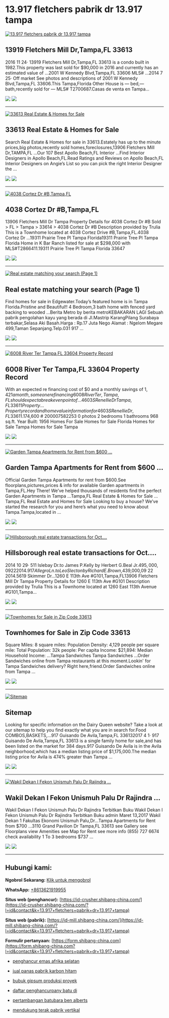 # 13.917 fletchers pabrik dr 13.917 tampa

<a href="https://swt.shibang-china.com/?l=id&img&k=13.917+fletchers+pabrik+dr+13.917+tampa" target="_blank">![13.917 fletchers pabrik dr 13.917 tampa](http://static.shibang-china.com/all-800x300/678.jpg)</a>

## 13919 Fletchers Mill Dr,Tampa,FL 33613
2016 11 24· 13919 Fletchers Mill Dr,Tampa,FL 33613 is a condo built in 1982.This property was last sold for $90,000 in 2016 and currently has an estimated value of …2001 W Kennedy Blvd,Tampa,FL 33606 MLS# …2014 7 25· Off market See photos and descriptions of 2001 W Kennedy Blvd,Tampa,FL 33606.This Tampa,Florida Other House is — bed,— bath,recently sold for — MLS# T2700687.Casas de venta en Tampa…


<a href="https://whatsapp.shibangsoft.com/WhatsApp.php" target="_blank" title="WhatsApp">![](http://static.shibang-china.com/icon/whatsapp.png)</a> <a href="https://swt.shibang-china.com/?l=id&icon&k=13.917+fletchers+pabrik+dr+13.917+tampa" target="_blank">![](http://static.shibang-china.com/icon/chat-id.png)</a>

---

<a href="https://swt.shibang-china.com/?l=id&img&k=13.917+fletchers+pabrik+dr+13.917+tampa" target="_blank">![33613 Real Estate & Homes for Sale](http://static.shibang-china.com/all-800x300/1193.jpg)</a>

## 33613 Real Estate & Homes for Sale
Search Real Estate & Homes for sale in 33613.Estately has up to the minute prices,big photos,recently sold homes,foreclosures,13906 Fletchers Mill Dr,TAMPA,FL …Our 107 Best Apollo Beach,FL Interior …Find Interior Designers in Apollo Beach,FL.Read Ratings and Reviews on Apollo Beach,FL Interior Designers on Angie’s List so you can pick the right Interior Designer the …


<a href="https://whatsapp.shibangsoft.com/WhatsApp.php" target="_blank" title="WhatsApp">![](http://static.shibang-china.com/icon/whatsapp.png)</a> <a href="https://swt.shibang-china.com/?l=id&icon&k=13.917+fletchers+pabrik+dr+13.917+tampa" target="_blank">![](http://static.shibang-china.com/icon/chat-id.png)</a>

---

<a href="https://swt.shibang-china.com/?l=id&img&k=13.917+fletchers+pabrik+dr+13.917+tampa" target="_blank">![4038 Cortez Dr #B,Tampa,FL](http://static.shibang-china.com/all-800x300/1253.jpg)</a>

## 4038 Cortez Dr #B,Tampa,FL
13906 Fletchers Mill Dr Tampa Property Details for 4038 Cortez Dr #B Sold > FL > Tampa > 33614 > 4038 Cortez Dr #B Description provided by Trulia This is a Townhome located at 4038 Cortez Drive #B,Tampa,FL.4038 Cortez Dr …19311 Prairie Tree Pl Tampa Florida19311 Prairie Tree Pl Tampa Florida Home in K Bar Ranch listed for sale at $298,000 with MLS#T2866411.19311 Prairie Tree Pl Tampa Florida 33647


<a href="https://whatsapp.shibangsoft.com/WhatsApp.php" target="_blank" title="WhatsApp">![](http://static.shibang-china.com/icon/whatsapp.png)</a> <a href="https://swt.shibang-china.com/?l=id&icon&k=13.917+fletchers+pabrik+dr+13.917+tampa" target="_blank">![](http://static.shibang-china.com/icon/chat-id.png)</a>

---

<a href="https://swt.shibang-china.com/?l=id&img&k=13.917+fletchers+pabrik+dr+13.917+tampa" target="_blank">![Real estate matching your search (Page 1)](http://static.shibang-china.com/all-800x300/378.jpg)</a>

## Real estate matching your search (Page 1)
Find homes for sale in Edgewater.Today’s featured home is in Tampa Florida.Pristine and Beautiful!! 4 Bedroom,3 bath home with fenced yard backing to wooded …Berita Metro by berita metroKEBAKARAN LAGI Sebuah pabrik pengolahan kayu yang berada di Jl.Mastrip KarangPilang Surabaya terbakar,Selasa Aki Basah.Harga : Rp.17 Juta Nego Alamat : Ngelom Megare 499,Taman Sepanjang.Telp.031 917 …


<a href="https://whatsapp.shibangsoft.com/WhatsApp.php" target="_blank" title="WhatsApp">![](http://static.shibang-china.com/icon/whatsapp.png)</a> <a href="https://swt.shibang-china.com/?l=id&icon&k=13.917+fletchers+pabrik+dr+13.917+tampa" target="_blank">![](http://static.shibang-china.com/icon/chat-id.png)</a>

---

<a href="https://swt.shibang-china.com/?l=id&img&k=13.917+fletchers+pabrik+dr+13.917+tampa" target="_blank">![6008 River Ter Tampa,FL 33604 Property Record](http://static.shibang-china.com/all-800x300/1153.jpg)</a>

## 6008 River Ter Tampa,FL 33604 Property Record
With an expected re financing cost of $0 and a monthly savings of $1,421 a month,someone re financing 6008 River Ter,Tampa,FL should expect a break even point of …4603 S Renellie Dr Tampa,FL 33611 Property …Property record and home value information for 4603 S Renellie Dr,FL 33611.$174,600 # 200007582253 0 photos 2 bedrooms 1 bathrooms 968 sq.ft. Year Built: 1956 Homes For Sale Homes for Sale Florida Homes for Sale Tampa Homes for Sale Tampa


<a href="https://whatsapp.shibangsoft.com/WhatsApp.php" target="_blank" title="WhatsApp">![](http://static.shibang-china.com/icon/whatsapp.png)</a> <a href="https://swt.shibang-china.com/?l=id&icon&k=13.917+fletchers+pabrik+dr+13.917+tampa" target="_blank">![](http://static.shibang-china.com/icon/chat-id.png)</a>

---

<a href="https://swt.shibang-china.com/?l=id&img&k=13.917+fletchers+pabrik+dr+13.917+tampa" target="_blank">![Garden Tampa Apartments for Rent from $600 …](http://static.shibang-china.com/all-800x300/77.jpg)</a>

## Garden Tampa Apartments for Rent from $600 …
Official Garden Tampa Apartments for rent from $600.See floorplans,pictures,prices & info for available Garden apartments in Tampa,FL.Hey There! We’ve helped thousands of residents find the perfect Garden Apartments in Tampa …Tampa,FL Real Estate & Homes for Sale …Tampa,FL Real Estate and Homes for Sale Looking to buy a house? We’ve started the research for you and here’s what you need to know about Tampa.Tampa,located in …


<a href="https://whatsapp.shibangsoft.com/WhatsApp.php" target="_blank" title="WhatsApp">![](http://static.shibang-china.com/icon/whatsapp.png)</a> <a href="https://swt.shibang-china.com/?l=id&icon&k=13.917+fletchers+pabrik+dr+13.917+tampa" target="_blank">![](http://static.shibang-china.com/icon/chat-id.png)</a>

---

<a href="https://swt.shibang-china.com/?l=id&img&k=13.917+fletchers+pabrik+dr+13.917+tampa" target="_blank">![Hillsborough real estate transactions for Oct.…](http://static.shibang-china.com/all-800x300/1092.jpg)</a>

## Hillsborough real estate transactions for Oct.…
2014 10 29· 511 Islebay Dr.to James P.Kelly by Herbert G.Beal Jr.$495,000,09 22 2014.917 Allegro Ln.to Leo Slecton by Richard E.Brown,$439,000,09 22 2014.5619 Skimmer Dr…1260 E 113th Ave #G101,Tampa,FL13906 Fletchers Mill Dr Tampa Property Details for 1260 E 113th Ave #G101 Description provided by Trulia This is a Townhome located at 1260 East 113th Avenue #G101,Tampa…


<a href="https://whatsapp.shibangsoft.com/WhatsApp.php" target="_blank" title="WhatsApp">![](http://static.shibang-china.com/icon/whatsapp.png)</a> <a href="https://swt.shibang-china.com/?l=id&icon&k=13.917+fletchers+pabrik+dr+13.917+tampa" target="_blank">![](http://static.shibang-china.com/icon/chat-id.png)</a>

---

<a href="https://swt.shibang-china.com/?l=id&img&k=13.917+fletchers+pabrik+dr+13.917+tampa" target="_blank">![Townhomes for Sale in Zip Code 33613](http://static.shibang-china.com/all-800x300/805.jpg)</a>

## Townhomes for Sale in Zip Code 33613
Square Miles: 8 square miles: Population Density: 4,129 people per square mile: Total Population: 32k people: Per capita Income: $21,894: Median Household Income: …Tampa Sandwiches Tampa Sandwiches …Order Sandwiches online from Tampa restaurants at this moment.Lookin' for Tampa Sandwiches delivery? Right here,friend.Order Sandwiches online from Tampa …


<a href="https://whatsapp.shibangsoft.com/WhatsApp.php" target="_blank" title="WhatsApp">![](http://static.shibang-china.com/icon/whatsapp.png)</a> <a href="https://swt.shibang-china.com/?l=id&icon&k=13.917+fletchers+pabrik+dr+13.917+tampa" target="_blank">![](http://static.shibang-china.com/icon/chat-id.png)</a>

---

<a href="https://swt.shibang-china.com/?l=id&img&k=13.917+fletchers+pabrik+dr+13.917+tampa" target="_blank">![Sitemap](http://static.shibang-china.com/all-800x300/897.jpg)</a>

## Sitemap
Looking for specific information on the Dairy Queen website? Take a look at our sitemap to help you find exactly what you are in search for.Food COMBOS,BASKETS,…917 Guisando De Avila,Tampa,FL 336132017 4 1· 917 Guisando De Avila,Tampa,FL 33613 is a single family home for sale,and has been listed on the market for 384 days.917 Guisando De Avila is in the Avila neighborhood,which has a median listing price of $1,175,000.The median listing price for Avila is 474% greater than Tampa …


<a href="https://whatsapp.shibangsoft.com/WhatsApp.php" target="_blank" title="WhatsApp">![](http://static.shibang-china.com/icon/whatsapp.png)</a> <a href="https://swt.shibang-china.com/?l=id&icon&k=13.917+fletchers+pabrik+dr+13.917+tampa" target="_blank">![](http://static.shibang-china.com/icon/chat-id.png)</a>

---

<a href="https://swt.shibang-china.com/?l=id&img&k=13.917+fletchers+pabrik+dr+13.917+tampa" target="_blank">![Wakil Dekan I Fekon Unismuh Palu Dr Rajindra …](http://static.shibang-china.com/all-800x300/1330.jpg)</a>

## Wakil Dekan I Fekon Unismuh Palu Dr Rajindra …
Wakil Dekan I Fekon Unismuh Palu Dr Rajindra Terbitkan Buku Wakil Dekan I Fekon Unismuh Palu Dr Rajindra Terbitkan Buku admin Maret 13,2017 Wakil Dekan 1 Fakultas Ekonomi Unismuh Palu,Dr…Tampa Apartments for Rent from $700 …3110 Grand Pavilion Dr Tampa,FL 33613 see Gallery see Floorplans view Amenities see Map for Rent see more info (855) 727 6674 check availability 1 To 3 bedrooms $737 …


<a href="https://whatsapp.shibangsoft.com/WhatsApp.php" target="_blank" title="WhatsApp">![](http://static.shibang-china.com/icon/whatsapp.png)</a> <a href="https://swt.shibang-china.com/?l=id&icon&k=13.917+fletchers+pabrik+dr+13.917+tampa" target="_blank">![](http://static.shibang-china.com/icon/chat-id.png)</a>

---
## Hubungi kami:

**Ngobrol Sekarang:** [Klik untuk mengobrol](https://swt.shibang-china.com?l=id&contact&k=13.917+fletchers+pabrik+dr+13.917+tampa)

**WhatsApp:**  [+8613621919955](https://whatsapp.shibangsoft.com/WhatsApp.php)

**Situs web (penghancur):** [https://id-crusher.shibang-china.com/](https://id-crusher.shibang-china.com/?l=id&contact&k=13.917+fletchers+pabrik+dr+13.917+tampa)

**Situs web (pabrik):** [https://id-mill.shibang-china.com/](https://id-mill.shibang-china.com/?l=id&contact&k=13.917+fletchers+pabrik+dr+13.917+tampa)

**Formulir pertanyaan:** [https://form.shibang-china.com](https://form.shibang-china.com?l=id&contact&k=13.917+fletchers+pabrik+dr+13.917+tampa)

* [penghancur emas afrika selatan](../33/penghancur%20emas%20afrika%20selatan.md)

* [jual panas pabrik karbon hitam](../36/jual%20panas%20pabrik%20karbon%20hitam.md)

* [bubuk gipsum produksi proyek](../33/bubuk%20gipsum%20produksi%20proyek.md)

* [daftar penghancurpany batu di](../32/daftar%20penghancurpany%20batu%20di.md)

* [pertambangan batubara ben alberts](../40/pertambangan%20batubara%20ben%20alberts.md)

* [mendukung terak pabrik vertikal](../39/mendukung%20terak%20pabrik%20vertikal.md)
